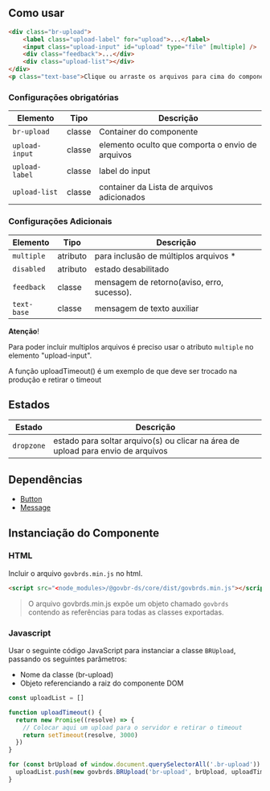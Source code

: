 [version]: # (7.2.7)

## Como usar

```html
<div class="br-upload">
    <label class="upload-label" for="upload">...</label>
    <input class="upload-input" id="upload" type="file" [multiple] />
    <div class="feedback">...</div>
    <div class="upload-list"></div>
</div>
<p class="text-base">Clique ou arraste os arquivos para cima do componente Upload.</p>
```

### Configurações obrigatórias

| Elemento       | Tipo   | Descrição                                        |
| -------------- | ------ | ------------------------------------------------ |
| `br-upload`    | classe | Container do componente                          |
| `upload-input` | classe | elemento oculto que comporta o envio de arquivos |
| `upload-label` | classe | label do input                                   |
| `upload-list`  | classe | container da Lista de arquivos adicionados       |

### Configurações Adicionais

| Elemento    | Tipo     | Descrição                                  |
| ----------- | -------- | ------------------------------------------ |
| `multiple`  | atributo | para inclusão de múltiplos arquivos \*     |
| `disabled`  | atributo | estado desabilitado                        |
| `feedback`  | classe   | mensagem de retorno(aviso, erro, sucesso). |
| `text-base` | classe   | mensagem de texto auxiliar                 |

**Atenção**!

Para poder incluir multiplos arquivos é preciso usar o atributo `multiple` no elemento "upload-input".

A função uploadTimeout() é um exemplo de que deve ser trocado na produção e retirar o timeout

## Estados

| Estado     | Descrição                                                                        |
| ---------- | -------------------------------------------------------------------------------- |
| `dropzone` | estado para soltar arquivo(s) ou clicar na área de upload para envio de arquivos |

## Dependências

- [Button](/components/button)
- [Message](/components/message)

## Instanciação do Componente

### HTML

Incluir o arquivo `govbrds.min.js` no html.

```html
<script src="<node_modules>/@govbr-ds/core/dist/govbrds.min.js"></script>
```

> O arquivo govbrds.min.js expõe um objeto chamado `govbrds` contendo as referências para todas as classes exportadas.

### Javascript

Usar o seguinte código JavaScript para instanciar a classe `BRUpload`, passando os seguintes parâmetros:

- Nome da classe (br-upload)
- Objeto referenciando a raiz do componente DOM

```javascript
const uploadList = []

function uploadTimeout() {
  return new Promise((resolve) => {
    // Colocar aqui um upload para o servidor e retirar o timeout
    return setTimeout(resolve, 3000)
  })
}

for (const brUpload of window.document.querySelectorAll('.br-upload')) {
  uploadList.push(new govbrds.BRUpload('br-upload', brUpload, uploadTimeout))
}
```
